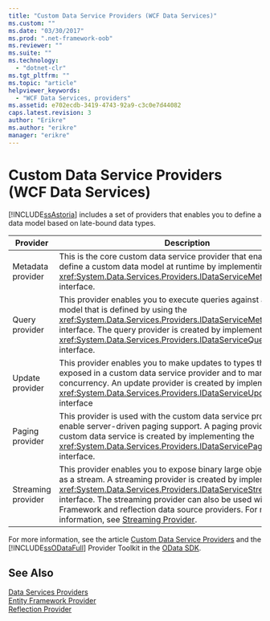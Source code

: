 ```yaml
---
title: "Custom Data Service Providers (WCF Data Services)"
ms.custom: ""
ms.date: "03/30/2017"
ms.prod: ".net-framework-oob"
ms.reviewer: ""
ms.suite: ""
ms.technology: 
  - "dotnet-clr"
ms.tgt_pltfrm: ""
ms.topic: "article"
helpviewer_keywords: 
  - "WCF Data Services, providers"
ms.assetid: e702ecdb-3419-4743-92a9-c3c0e7d44082
caps.latest.revision: 3
author: "Erikre"
ms.author: "erikre"
manager: "erikre"
---
```

# Custom Data Service Providers (WCF Data Services)
[!INCLUDE[ssAstoria](../../../../includes/ssastoria-md.md)] includes a set of providers that enables you to define a data model based on late-bound data types.  
  
|Provider|Description|  
|--------------|-----------------|  
|Metadata provider|This is the core custom data service provider that enables you to define a custom data model at runtime by implementing the <xref:System.Data.Services.Providers.IDataServiceMetadataProvider> interface.|  
|Query provider|This provider enables you to execute queries against a custom data model that is defined by using the <xref:System.Data.Services.Providers.IDataServiceMetadataProvider> interface. The query provider is created by implementing the <xref:System.Data.Services.Providers.IDataServiceQueryProvider> interface.|  
|Update provider|This provider enables you to make updates to types that are exposed in a custom data service provider and to manage concurrency. An update provider is created by implementing the <xref:System.Data.Services.Providers.IDataServiceUpdateProvider> interface|  
|Paging provider|This provider is used with the custom data service provider to enable server-driven paging support. A paging provider for a custom data service is created by implementing the <xref:System.Data.Services.Providers.IDataServicePagingProvider> interface.|  
|Streaming provider|This provider enables you to expose binary large object data types as a stream. A streaming provider is created by implementing the <xref:System.Data.Services.Providers.IDataServiceStreamProvider> interface. The streaming provider can also be used with Entity Framework and reflection data source providers. For more information, see [Streaming Provider](../../../../docs/framework/data/wcf/streaming-provider-wcf-data-services.md).|  
  
 For more information, see the article [Custom Data Service Providers](http://go.microsoft.com/fwlink/?LinkID=186850) and the [!INCLUDE[ssODataFull](../../../../includes/ssodatafull-md.md)] Provider Toolkit in the [OData SDK](http://go.microsoft.com/fwlink/?LinkId=186069).  
  
## See Also  
 [Data Services Providers](../../../../docs/framework/data/wcf/data-services-providers-wcf-data-services.md)   
 [Entity Framework Provider](../../../../docs/framework/data/wcf/entity-framework-provider-wcf-data-services.md)   
 [Reflection Provider](../../../../docs/framework/data/wcf/reflection-provider-wcf-data-services.md)
